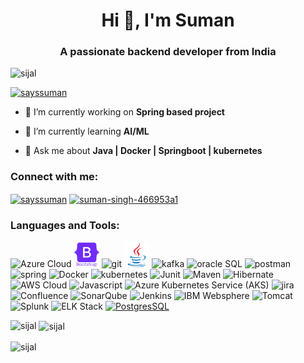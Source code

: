 
<h1 align="center">Hi 👋, I'm Suman</h1>
<h3 align="center">A passionate backend developer from India</h3>
<p align="left"> <img src="https://komarev.com/ghpvc/?username=sijal&label=Profile%20views&color=0e75b6&style=flat" alt="sijal" /> </p>

<p align="left"> <a href="https://twitter.com/sayssuman" target="blank"><img src="https://img.shields.io/twitter/follow/sayssuman?logo=twitter&style=for-the-badge" alt="sayssuman" /></a> </p>

- 🔭 I’m currently working on **Spring based project**

- 🌱 I’m currently learning **AI/ML**

- 💬 Ask me about **Java | Docker | Springboot | kubernetes**

<h3 align="left">Connect with me:</h3>
<p align="left">
<a href="https://twitter.com/sayssuman" target="blank"><img align="center" src="https://raw.githubusercontent.com/rahuldkjain/github-profile-readme-generator/master/src/images/icons/Social/twitter.svg" alt="sayssuman" height="30" width="40" /></a>
<a href="https://linkedin.com/in/suman-singh-466953a1" target="blank"><img align="center" src="https://raw.githubusercontent.com/rahuldkjain/github-profile-readme-generator/master/src/images/icons/Social/linked-in-alt.svg" alt="suman-singh-466953a1" height="30" width="40" /></a>
</p>

<h3 align="left">Languages and Tools:</h3>
<p align="left"> 
  <a style="text-decoration:none;" href="https://azure.microsoft.com/en-in/" target="_blank" rel="noreferrer"> <img src="https://www.vectorlogo.zone/logos/microsoft_azure/microsoft_azure-icon.svg" alt="Azure Cloud" width="40" height="40"/> </a> 
  <a style="text-decoration:none" href="https://getbootstrap.com" target="_blank" rel="noreferrer"> <img src="https://raw.githubusercontent.com/devicons/devicon/master/icons/bootstrap/bootstrap-plain-wordmark.svg" alt="bootstrap" width="40" height="40"/> </a> 
  <a style="text-decoration:none" href="https://git-scm.com/" target="_blank" rel="noreferrer"> <img src="https://www.vectorlogo.zone/logos/git-scm/git-scm-icon.svg" alt="git" width="40" height="40"/> </a> 
  <a style="text-decoration:none" href="https://www.java.com" target="_blank" rel="noreferrer"> <img src="https://raw.githubusercontent.com/devicons/devicon/master/icons/java/java-original.svg" alt="java" width="40" height="40"/> </a> 
  <a style="text-decoration:none" href="https://kafka.apache.org/" target="_blank" rel="noreferrer"> <img src="https://www.vectorlogo.zone/logos/apache_kafka/apache_kafka-icon.svg" alt="kafka" width="40" height="40"/> </a> 
  <a style="text-decoration:none" href="https://www.oracle.com/database/technologies/" target="_blank" rel="noreferrer"> <img src="https://upload.wikimedia.org/wikipedia/en/thumb/6/68/Oracle_SQL_Developer_logo.svg/800px-Oracle_SQL_Developer_logo.svg.png" alt="oracle SQL" width="40" height="40"/> </a> 
  <a style="text-decoration:none" href="https://postman.com" target="_blank" rel="noreferrer"> <img src="https://www.vectorlogo.zone/logos/getpostman/getpostman-icon.svg" alt="postman" width="40" height="40"/> </a> 
  <a style="text-decoration:none" href="https://spring.io/" target="_blank" rel="noreferrer"> <img src="https://www.vectorlogo.zone/logos/springio/springio-icon.svg" alt="spring" width="40" height="40"/> </a>
  <a style="text-decoration:none" href="https://docs.docker.com/" target="_blank" rel="noreferrer"> <img src="https://miro.medium.com/v2/resize:fit:640/format:webp/1*MLFxdoY6ImiTghX9l0lDTA.png" alt="Docker" width="40" height="40"/> </a> 
  <a style="text-decoration:none" href="https://kubernetes.io/" target="_blank" rel="noreferrer"> <img src="https://upload.wikimedia.org/wikipedia/commons/3/39/Kubernetes_logo_without_workmark.svg" alt="kubernetes" width="40" height="40"/> </a> 
  <a style="text-decoration:none" href="https://junit.org/junit5/" target="_blank" rel="noreferrer"> <img src="https://avatars.githubusercontent.com/u/874086?s=280&v=4" alt="Junit" width="40" height="40"/> </a> 
  <a style="text-decoration:none" href="https://maven.apache.org/" target="_blank" rel="noreferrer"> <img src="https://www.svgrepo.com/show/354051/maven.svg" alt="Maven" width="40" height="40"/> </a> 
  <a style="text-decoration:none" href="https://hibernate.org/" target="_blank" rel="noreferrer"> <img src="https://cdn.worldvectorlogo.com/logos/hibernate.svg" alt="Hibernate" width="40" height="40"/> </a> 
  <a style="text-decoration:none" href="https://aws.amazon.com/" target="_blank" rel="noreferrer"> <img src="https://cdn.worldvectorlogo.com/logos/amazon-web-services-1.svg" alt="AWS Cloud" width="40" height="40"/> </a> 
  <a style="text-decoration:none" href="https://www.javascript.com/" target="_blank" rel="noreferrer"> <img src="https://cdn.worldvectorlogo.com/logos/javascript-1.svg" alt="Javascript" width="40" height="40"/> </a> 
  <a style="text-decoration:none" href="https://azure.microsoft.com/en-us/products/kubernetes-service" target="_blank" rel="noreferrer"> <img src="https://www.svgrepo.com/show/448269/azure-aks.svg" alt="Azure Kubernetes Service (AKS)" width="40" height="40"/> </a> 
  <a style="text-decoration:none" href="https://www.atlassian.com/software/jira?&aceid=&adposition=&adgroup=143485223644&campaign=18442427757&creative=656562805594&device=c&keyword=jira&matchtype=e&network=g&placement=&ds_kids=p73345677068&ds_e=GOOGLE&ds_eid=700000001558501&ds_e1=GOOGLE&gad_source=1&gclid=Cj0KCQjwn9y1BhC2ARIsAG5IY-6Jjm4s1ngrQBl5YI7RnpC-SxD-CEWzx-EkV6OB7jO9PHIwLtTi10waAkYtEALw_wcB&gclsrc=aw.ds" target="_blank" rel="noreferrer"> <img src="https://cdn.worldvectorlogo.com/logos/jira-1.svg" alt="jira" width="40" height="40"/> </a> 
  <a style="text-decoration:none" href="https://www.atlassian.com/software/confluence?&aceid=&adposition=&adgroup=140527013959&campaign=18336813584&creative=696416626712&device=c&keyword=confluence&matchtype=e&network=g&placement=&ds_kids=p73000477014&ds_e=GOOGLE&ds_eid=700000001542923&ds_e1=GOOGLE&gad_source=1&gclid=Cj0KCQjwn9y1BhC2ARIsAG5IY-7nK6C_eqaTAdRNzjqOZsmYuuos3iHpeJ44Icwa6XnBRkSY0ybGrQgaApFcEALw_wcB&gclsrc=aw.ds" target="_blank" rel="noreferrer"> <img src="https://www.svgrepo.com/show/353597/confluence.svg" alt="Confluence" width="40" height="40"/> </a> 
  <a style="text-decoration:none" href="https://www.sonarsource.com/products/sonarqube/" target="_blank" rel="noreferrer"> <img src="https://www.returngis.net/wp-content/uploads/2023/10/sonarqube-logo.png" alt="SonarQube" width="40" height="40"/> </a> 
  <a style="text-decoration:none" href="https://www.jenkins.io/" target="_blank" rel="noreferrer"> <img src="https://upload.wikimedia.org/wikipedia/commons/thumb/e/e9/Jenkins_logo.svg/1200px-Jenkins_logo.svg.png" alt="Jenkins" width="40" height="40"/> </a> 
  <a style="text-decoration:none" href="https://www.ibm.com/products/websphere-application-server?utm_content=SRCWW&p1=Search&p4=43700074852178540&p5=e&p9=58700008242688195&gad_source=1&gclid=Cj0KCQjwn9y1BhC2ARIsAG5IY-4l6Na9PzR3CJ4Lb7q4kRK4mtpujxDga18KdTFU4rsrIjtkt7atY5saAu7XEALw_wcB&gclsrc=aw.ds" target="_blank" rel="noreferrer"> <img src="https://newrelic.com/sites/default/files/quickstarts/images/icons/websphere--logo.svg" alt="IBM Websphere" width="40" height="40"/> </a> 
  <a style="text-decoration:none" href="https://tomcat.apache.org/" target="_blank" rel="noreferrer"> <img src="https://upload.wikimedia.org/wikipedia/commons/thumb/f/fe/Apache_Tomcat_logo.svg/595px-Apache_Tomcat_logo.svg.png" alt="Tomcat" width="40" height="40"/> </a> 
  <a style="text-decoration:none" href="https://www.splunk.com/en_us/download.html?utm_campaign=google_apac_south_ind_en_search_brand&utm_source=google&utm_medium=cpc&utm_content=free_trials_downloads&utm_term=splunk&device=c&_bt=683795859781&_bm=e&_bn=g&gad_source=1&gclid=Cj0KCQjwn9y1BhC2ARIsAG5IY-44Jq7mBwTHYGU0cBBUWEBJFVILDKl9H3mY9vSlm51YrUGSpnAAKj4aAhAMEALw_wcB" target="_blank" rel="noreferrer"> <img src="https://img.icons8.com/?size=512&id=49188&format=png" alt="Splunk" width="40" height="40"/> </a> 
  <a style="text-decoration:none" href="https://www.elastic.co/elastic-stack" target="_blank" rel="noreferrer"> <img src="https://miro.medium.com/v2/resize:fit:1400/1*vZDu4Bwj2GxQh8t1IjDq4w.png" alt="ELK Stack" width="130" height="40"/> </a> 
  <a href="https://www.postgresql.org/" target="_blank" rel="noreferrer"> <img src="https://cdn.iconscout.com/icon/free/png-256/free-postgresql-8-1175119.png?f=webp&w=256" alt="PostgresSQL" width="40" height="40"/> </a>
</p>

<p><img align="left" src="https://github-readme-stats.vercel.app/api/top-langs?username=sijal&show_icons=true&locale=en&layout=compact" alt="sijal" /></p>

<p>&nbsp;<img align="center" src="https://github-readme-stats.vercel.app/api?username=sijal&show_icons=true&locale=en" alt="sijal" /></p>

<p><img align="center" src="https://github-readme-streak-stats.herokuapp.com/?user=sijal&" alt="sijal" /></p>
